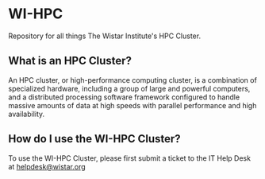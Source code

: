 # WI-HPC

Repository for all things The Wistar Institute's HPC Cluster.

## What is an HPC Cluster?

An HPC cluster, or high-performance computing cluster, is a combination of specialized hardware, including a group of large and powerful computers, and a distributed processing software framework configured to handle massive amounts of data at high speeds with parallel performance and high availability.


## How do I use the WI-HPC Cluster?

To use the WI-HPC Cluster, please first submit a ticket to the IT Help Desk at [helpdesk@wistar.org](mailto:helpdesk@wistar.org)
